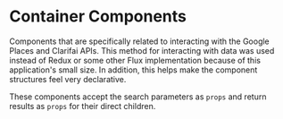 # Container Components

Components that are specifically related to interacting with the Google Places
and Clarifai APIs. This method for interacting with data was used instead of
Redux or some other Flux implementation because of this application's small
size. In addition, this helps make the component structures feel very
declarative.

These components accept the search parameters as `props` and return results as
`props` for their direct children.
